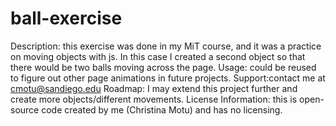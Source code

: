# ball-exercise
Description: this exercise was done in my MiT course, and it was a practice on moving objects with js. In this case I created a second object so that there would be two balls moving across the page.
Usage: could be reused to figure out other page animations in future projects.
Support:contact me at cmotu@sandiego.edu
Roadmap: I may extend this project further and create more objects/different movements.
License Information: this is open-source code created by me (Christina Motu) and has no licensing.
